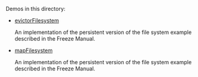 Demos in this directory:

- [evictorFilesystem](./evictorFilesystem)

  An implementation of the persistent version of the file system
  example described in the Freeze Manual.

- [mapFilesystem](./mapFilesystem)

  An implementation of the persistent version of the file system
  example described in the Freeze Manual.
